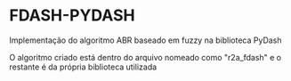 # FDASH-PYDASH
Implementação do algoritmo ABR baseado em fuzzy na biblioteca PyDash

O algoritmo criado está dentro do arquivo nomeado como "r2a_fdash" e o restante é da própria biblioteca utilizada
